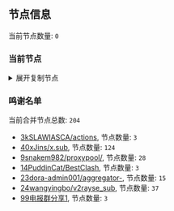 
## 节点信息
当前节点数量: `0`
### 当前节点
<details>
  <summary>展开复制节点</summary>

    

</details>

### 鸣谢名单
当前合并节点总数: `204`
- [3kSLAWIASCA/actions](https://github.com/kSLAWIASCA/actions), 节点数量: `3`
- [40xJins/x.sub](https://github.com/0xJins/x.sub), 节点数量: `124`
- [9snakem982/proxypool/](https://github.com/snakem982/proxypool/), 节点数量: `28`
- [14PuddinCat/BestClash](https://github.com/PuddinCat/BestClash), 节点数量: `3`
- [23dora-admin001/aggregator-](https://github.com/dora-admin001/aggregator-), 节点数量: `15`
- [24wangyingbo/v2rayse_sub](https://github.com/wangyingbo/v2rayse_sub), 节点数量: `37`
- [99电报群分享1](https://github.com/cdddbc/getAirport), 节点数量: `3`


